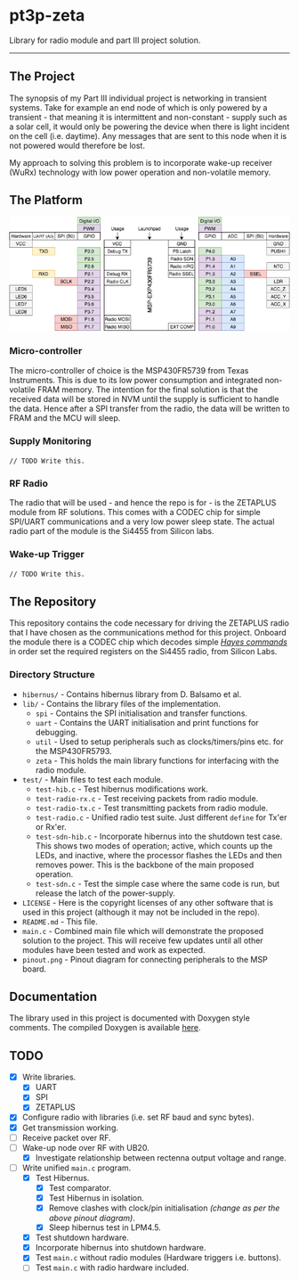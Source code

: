 # pt3p-zeta

Library for radio module and part III project solution.

---

## The Project

The synopsis of my Part III individual project is networking in transient
systems. Take for example an end node of which is only powered by a transient -
that meaning it is intermittent and non-constant - supply such as a solar cell,
it would only be powering the device when there is light incident on the cell
(i.e. daytime). Any messages that are sent to this node when it is not powered
would therefore be lost.

My approach to solving this problem is to incorporate wake-up receiver (WuRx)
technology with low power operation and non-volatile memory.

## The Platform

![Pinout diagram](./pinout.png)

### Micro-controller

The micro-controller of choice is the MSP430FR5739 from Texas Instruments. This
is due to its low power consumption and integrated non-volatile FRAM memory. The
intention for the final solution is that the received data will be stored in NVM
until the supply is sufficient to handle the data. Hence after a SPI transfer
from the radio, the data will be written to FRAM and the MCU will sleep.

### Supply Monitoring

`// TODO Write this.`

### RF Radio

The radio that will be used - and hence the repo is for - is the ZETAPLUS module
from RF solutions. This comes with a CODEC chip for simple SPI/UART
communications and a very low power sleep state. The actual radio part of the
module is the Si4455 from Silicon labs.

### Wake-up Trigger

`// TODO Write this.`

## The Repository

This repository contains the code necessary for driving the ZETAPLUS radio that
I have chosen as the communications method for this project. Onboard the module
there is a CODEC chip which decodes simple
[*Hayes commands*](https://en.wikipedia.org/wiki/Hayes_command_set) in order set
the required registers on the Si4455 radio, from Silicon Labs.

### Directory Structure

* `hibernus/` - Contains hibernus library from D. Balsamo et al.
* `lib/` - Contains the library files of the implementation.
    * `spi` - Contains the SPI initialisation and transfer functions.
    * `uart` - Contains the UART initialisation and print functions for
      debugging.
    * `util` - Used to setup peripherals such as clocks/timers/pins etc.
        for the MSP430FR5793.
    * `zeta` - This holds the main library functions for interfacing with the
    radio module.
* `test/` - Main files to test each module.
    * `test-hib.c` - Test hibernus modifications work.
    * `test-radio-rx.c` - Test receiving packets from radio module.
    * `test-radio-tx.c` - Test transmitting packets from radio module.
    * `test-radio.c` - Unified radio test suite. Just different `define` for Tx'er or Rx'er.
    * `test-sdn-hib.c` - Incorporate hibernus into the shutdown test case. This
        shows two modes of operation; active, which counts up the LEDs, and
        inactive, where the processor flashes the LEDs and then removes power.
        This is the backbone of the main proposed operation.
    * `test-sdn.c` - Test the simple case where the same code is run, but
        release the latch of the power-supply.
* `LICENSE` - Here is the copyright licenses of any other software that is used
  in this project (although it may not be included in the repo).
* `README.md` - This file.
* `main.c` - Combined main file which will demonstrate the proposed solution to
  the project. This will receive few updates until all other modules have been
  tested and work as expected.
* `pinout.png` - Pinout diagram for connecting peripherals to the MSP board.

## Documentation

The library used in this project is documented with Doxygen style comments. The
compiled Doxygen is available [here](https://rhthomas.github.io/docs/zeta).

## TODO

- [x] Write libraries.
	- [x] UART
	- [x] SPI
	- [x] ZETAPLUS
- [x] Configure radio with libraries (i.e. set RF baud and sync bytes).
- [x] Get transmission working.
- [ ] Receive packet over RF.
- [ ] Wake-up node over RF with UB20.
    - [x] Investigate relationship between rectenna output voltage and range.
- [ ] Write unified `main.c` program.
	- [x] Test Hibernus.
    	- [x] Test comparator.
    	- [x] Test Hibernus in isolation.
		- [x] Remove clashes with clock/pin initialisation *(change as per the
              above pinout diagram)*.
        - [x] Sleep hibernus test in LPM4.5.
    - [x] Test shutdown hardware.
    - [x] Incorporate hibernus into shutdown hardware.
    - [x] Test `main.c` without radio modules (Hardware triggers i.e. buttons).
    - [ ] Test `main.c` with radio hardware included.
